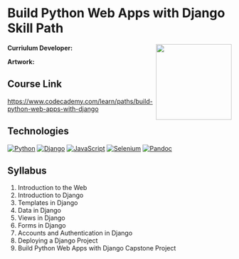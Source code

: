 # Build Python Web Apps with Django Skill Path

<a href="https://www.codecademy.com" target="_blank"><img src="https://github.com/Codecademy/learn-cpp/blob/master/logo.png" align="right" width=170;></a>

<!-- [![](https://img.shields.io/badge/language-English-blue.svg)](./README.md) -->

**Curriulum Developer:**

**Artwork:**

## Course Link

https://www.codecademy.com/learn/paths/build-python-web-apps-with-django

## Technologies

[![Python](https://img.shields.io/badge/Python-3.10.0-blue)](https://www.python.org/)
[![Django](https://img.shields.io/badge/Django-3.2.9-green)](https://www.djangoproject.com/)
[![JavaScript](https://img.shields.io/badge/JavaScript-ES6-yellow)](https://developer.mozilla.org/en-US/docs/Web/JavaScript)
[![Selenium](https://img.shields.io/badge/Selenium-3.141.0-green)](https://www.selenium.dev/)
[![Pandoc](https://img.shields.io/badge/Pandoc-2.14.0.1-blue)](https://pandoc.org/)

## Syllabus

1. Introduction to the Web
1. Introduction to Django
1. Templates in Django
1. Data in Django
1. Views in Django
1. Forms in Django
1. Accounts and Authentication in Django
1. Deploying a Django Project
1. Build Python Web Apps with Django Capstone Project